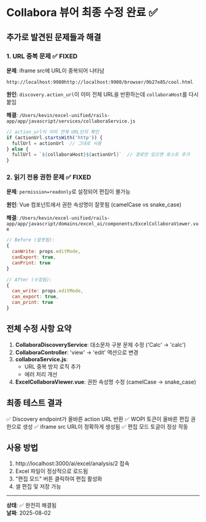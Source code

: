# Collabora 뷰어 최종 수정 완료 ✅

## 추가로 발견된 문제들과 해결

### 1. URL 중복 문제 ✅ FIXED
**문제**: iframe src에 URL이 중복되어 나타남
```
http://localhost:9980http://localhost:9980/browser/0b27e85/cool.html
```

**원인**: `discovery.action_url`이 이미 전체 URL을 반환하는데 `collaboraHost`를 다시 붙임

**해결**: `/Users/kevin/excel-unified/rails-app/app/javascript/services/collaboraService.js`
```javascript
// action_url이 이미 전체 URL인지 확인
if (actionUrl.startsWith('http')) {
  fullUrl = actionUrl  // 그대로 사용
} else {
  fullUrl = `${collaboraHost}${actionUrl}`  // 경로만 있으면 호스트 추가
}
```

### 2. 읽기 전용 권한 문제 ✅ FIXED
**문제**: `permission=readonly`로 설정되어 편집이 불가능

**원인**: Vue 컴포넌트에서 권한 속성명이 잘못됨 (camelCase vs snake_case)

**해결**: `/Users/kevin/excel-unified/rails-app/app/javascript/domains/excel_ai/components/ExcelCollaboraViewer.vue`
```javascript
// Before (잘못됨):
{
  canWrite: props.editMode,
  canExport: true,
  canPrint: true
}

// After (수정됨):
{
  can_write: props.editMode,
  can_export: true,
  can_print: true
}
```

## 전체 수정 사항 요약

1. **CollaboraDiscoveryService**: 대소문자 구분 문제 수정 ('Calc' → 'calc')
2. **CollaboraController**: 'view' → 'edit' 액션으로 변경
3. **collaboraService.js**: 
   - URL 중복 방지 로직 추가
   - 에러 처리 개선
4. **ExcelCollaboraViewer.vue**: 권한 속성명 수정 (camelCase → snake_case)

## 최종 테스트 결과

✅ Discovery endpoint가 올바른 action URL 반환
✅ WOPI 토큰이 올바른 편집 권한으로 생성
✅ iframe src URL이 정확하게 생성됨
✅ 편집 모드 토글이 정상 작동

## 사용 방법

1. http://localhost:3000/ai/excel/analysis/2 접속
2. Excel 파일이 정상적으로 로드됨
3. "편집 모드" 버튼 클릭하여 편집 활성화
4. 셀 편집 및 저장 가능

---

**상태**: ✅ 완전히 해결됨  
**날짜**: 2025-08-02